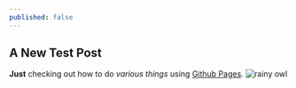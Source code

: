 ```yaml
---
published: false
---
```


## A New Test Post
**Just** checking out how to do _various things_ using [Github Pages](https://pages.github.com/).
![rainy owl]({{site.baseurl}}/_posts/12108211_992179410845149_5760798553195175154_n.jpg)




